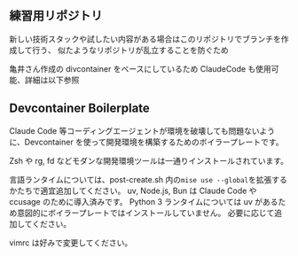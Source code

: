 ## 練習用リポジトリ

新しい技術スタックや試したい内容がある場合はこのリポジトリでブランチを作成して行う、
似たようなリポジトリが乱立することを防ぐため

亀井さん作成の divcontainer をベースにしているため ClaudeCode も使用可能、詳細は以下参照

## Devcontainer Boilerplate

Claude Code 等コーディングエージェントが環境を破壊しても問題ないように、Devcontainer を使って開発環境を構築するためのボイラープレートです。

Zsh や rg, fd などモダンな開発環境ツールは一通りインストールされています。

言語ランタイムについては、post-create.sh 内の`mise use --global`を拡張するかたちで適宜追加してください。
uv, Node.js, Bun は Claude Code や ccusage のために導入済みです。
Python 3 ランタイムについては uv があるため意図的にボイラープレートではインストールしていません。
必要に応じて追加してください。

vimrc は好みで変更してください。
